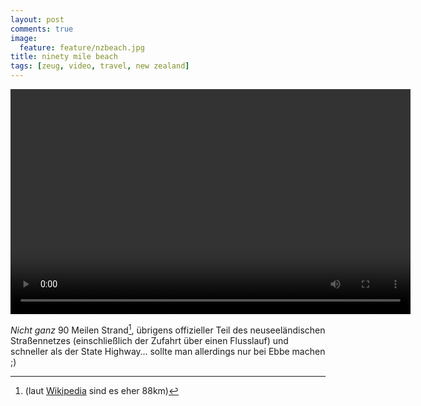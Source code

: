 ```yaml
---
layout: post
comments: true
image: 
  feature: feature/nzbeach.jpg
title: ninety mile beach
tags: [zeug, video, travel, new zealand]
---
```


<video width="640" height="360" controls>
  <source src="{{ site.url }}/images/vid/2012-10-15_ninetymilebeach.mp4" type="video/mp4">
(Video)
</video>

*Nicht ganz* 90 Meilen Strand[^1], übrigens offizieller Teil des neuseeländischen Straßennetzes (einschließlich der Zufahrt über einen Flusslauf) und schneller als der State Highway… sollte man allerdings nur bei Ebbe machen ;)

[^1]: (laut [Wikipedia](http://de.wikipedia.org/wiki/Ninety_Mile_Beach_(Neuseeland)) sind es eher 88km)
